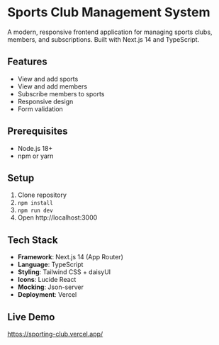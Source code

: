 # Sports Club Management System

A modern, responsive frontend application for managing sports clubs, members, and subscriptions. Built with Next.js 14 and TypeScript.

## Features
- View and add sports
- View and add members  
- Subscribe members to sports
- Responsive design
- Form validation

## Prerequisites
- Node.js 18+ 
- npm or yarn

## Setup
1. Clone repository
2. `npm install`
3. `npm run dev`
4. Open http://localhost:3000

## Tech Stack

- **Framework**: Next.js 14 (App Router)
- **Language**: TypeScript
- **Styling**: Tailwind CSS + daisyUI
- **Icons**: Lucide React
- **Mocking**: Json-server
- **Deployment**: Vercel

## Live Demo
https://sporting-club.vercel.app/